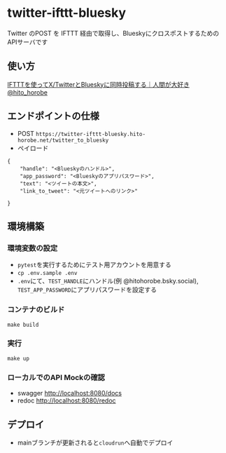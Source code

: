 # twitter-ifttt-bluesky
Twitter のPOST を IFTTT 経由で取得し、BlueskyにクロスポストするためのAPIサーバです  
## 使い方
[IFTTTを使ってX/TwitterとBlueskyに同時投稿する｜人間が大好き @hito_horobe](https://note.com/hito_horobe/n/nadf7a5a156d3)

## エンドポイントの仕様
- POST `https://twitter-ifttt-bluesky.hito-horobe.net/twitter_to_bluesky`
- ペイロード
```
{
    "handle": "<Blueskyのハンドル>",
    "app_password": "<Blueskyのアプリパスワード>",
    "text": "<ツイートの本文>",
    "link_to_tweet": "<元ツイートへのリンク>"

}
```

## 環境構築
### 環境変数の設定
- `pytest`を実行するためにテスト用アカウントを用意する
- `cp .env.sample .env`
- `.env`にて、`TEST_HANDLE`にハンドル(例 @hitohorobe.bsky.social), `TEST_APP_PASSWORD`にアプリパスワードを設定する

### コンテナのビルド
`make build`

### 実行
`make up`

### ローカルでのAPI Mockの確認
- swagger [http://localhost:8080/docs](http://localhost:8080/docs)
- redoc [http://localhost:8080/redoc](http://localhost:8080/redoc)


## デプロイ
- mainブランチが更新されると`cloudrun`へ自動でデプロイ
